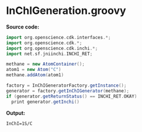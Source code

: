 # InChIGeneration.groovy
**Source code:**
```groovy
import org.openscience.cdk.interfaces.*;
import org.openscience.cdk.*;
import org.openscience.cdk.inchi.*;
import net.sf.jniinchi.INCHI_RET;

methane = new AtomContainer();
atom1 = new Atom("C")
methane.addAtom(atom1)

factory = InChIGeneratorFactory.getInstance();
generator = factory.getInChIGenerator(methane);
if (generator.getReturnStatus() == INCHI_RET.OKAY)
  print generator.getInchi()
```
**Output:**
```plain
InChI=1S/C
```
